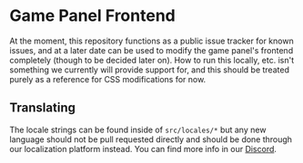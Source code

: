 # Game Panel Frontend

At the moment, this repository functions as a public issue tracker for known issues, and at a later date can be used to modify the game panel's frontend completely (though to be decided later on). How to run this locally, etc. isn't something we currently will provide support for, and this should be treated purely as a reference for CSS modifications for now.

## Translating

The locale strings can be found inside of `src/locales/*` but any new language should not be pull requested directly and should be done through our localization platform instead. You can find more info in our [Discord](https://wisp.gg/discord).  
